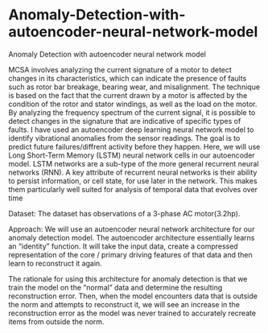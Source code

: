 # Anomaly-Detection-with-autoencoder-neural-network-model
Anomaly Detection with autoencoder neural network model




MCSA involves analyzing the current signature of a motor to detect changes in its characteristics, which can indicate the presence of faults such as rotor bar breakage, bearing wear, and misalignment. The technique is based on the fact that the current drawn by a motor is affected by the condition of the rotor and stator windings, as well as the load on the motor. By analyzing the frequency spectrum of the current signal, it is possible to detect changes in the signature that are indicative of specific types of faults.
I have used an autoencoder deep learning neural network model to identify vibrational anomalies from the sensor readings. The goal is to predict future failures/diffrent activity before they happen.
Here, we will use Long Short-Term Memory (LSTM) neural network cells in our autoencoder model. LSTM networks are a sub-type of the more general recurrent neural networks (RNN). A key attribute of recurrent neural networks is their ability to persist information, or cell state, for use later in the network. This makes them particularly well suited for analysis of temporal data that evolves over time

Dataset: The dataset has observations of a 3-phase AC motor(3.2hp).

Approach:
We will use an autoencoder neural network architecture for our anomaly detection model. The autoencoder architecture essentially learns an “identity” function. It will take the input data, create a compressed representation of the core / primary driving features of that data and then learn to reconstruct it again. 

The rationale for using this architecture for anomaly detection is that we train the model on the “normal” data and determine the resulting reconstruction error. Then, when the model encounters data that is outside the norm and attempts to reconstruct it, we will see an increase in the reconstruction error as the model was never trained to accurately recreate items from outside the norm.

